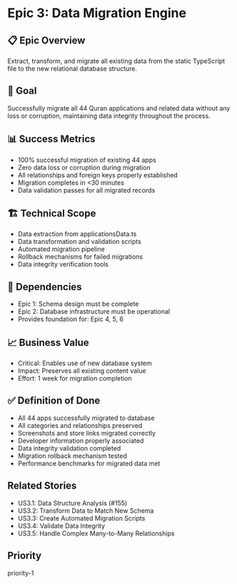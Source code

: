 # Epic 3: Data Migration Engine

## 📋 Epic Overview
Extract, transform, and migrate all existing data from the static TypeScript file to the new relational database structure.

## 🎯 Goal
Successfully migrate all 44 Quran applications and related data without any loss or corruption, maintaining data integrity throughout the process.

## 📊 Success Metrics
- 100% successful migration of existing 44 apps
- Zero data loss or corruption during migration
- All relationships and foreign keys properly established
- Migration completes in <30 minutes
- Data validation passes for all migrated records

## 🏗️ Technical Scope
- Data extraction from applicationsData.ts
- Data transformation and validation scripts
- Automated migration pipeline
- Rollback mechanisms for failed migrations
- Data integrity verification tools

## 🔗 Dependencies
- Epic 1: Schema design must be complete
- Epic 2: Database infrastructure must be operational
- Provides foundation for: Epic 4, 5, 6

## 📈 Business Value
- Critical: Enables use of new database system
- Impact: Preserves all existing content value
- Effort: 1 week for migration completion

## ✅ Definition of Done
- All 44 apps successfully migrated to database
- All categories and relationships preserved
- Screenshots and store links migrated correctly
- Developer information properly associated
- Data integrity validation completed
- Migration rollback mechanism tested
- Performance benchmarks for migrated data met

## Related Stories
- US3.1: Data Structure Analysis (#155)
- US3.2: Transform Data to Match New Schema
- US3.3: Create Automated Migration Scripts
- US3.4: Validate Data Integrity
- US3.5: Handle Complex Many-to-Many Relationships

## Priority
priority-1